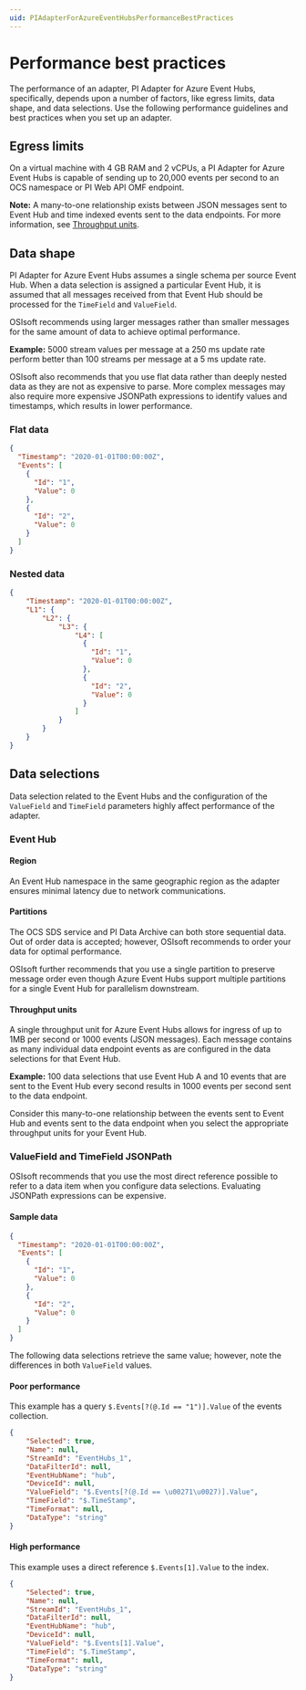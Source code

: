 ```yaml
---
uid: PIAdapterForAzureEventHubsPerformanceBestPractices
---
```


# Performance best practices

The performance of an adapter, PI Adapter for Azure Event Hubs, specifically, depends upon a number of factors, like egress limits, data shape, and data selections. Use the following performance guidelines and best practices when you set up an adapter.

## Egress limits

On a virtual machine with 4 GB RAM and 2 vCPUs, a PI Adapter for Azure Event Hubs is capable of sending up to 20,000 events per second to an OCS namespace or PI Web API OMF endpoint.

**Note:** A many-to-one relationship exists between JSON messages sent to Event Hub and time indexed events sent to the data endpoints. For more information, see [Throughput units](#throughput-units).

## Data shape

PI Adapter for Azure Event Hubs assumes a single schema per source Event Hub. When a data selection is assigned a particular Event Hub, it is assumed that all messages received from that Event Hub should be processed for the `TimeField` and `ValueField`.

OSIsoft recommends using larger messages rather than smaller messages for the same amount of data to achieve optimal performance.

**Example:** 5000 stream values per message at a 250 ms update rate perform better than 100 streams per message at a 5 ms update rate.

OSIsoft also recommends that you use flat data rather than deeply nested data as they are not as expensive to parse. More complex messages may also require more expensive JSONPath expressions to identify values and timestamps, which results in lower performance.

### Flat data

```json
{
  "Timestamp": "2020-01-01T00:00:00Z",
  "Events": [
    {
      "Id": "1",
      "Value": 0
    },
    {
      "Id": "2",
      "Value": 0
    }
  ]
}
```

### Nested data

```json
{
    "Timestamp": "2020-01-01T00:00:00Z",
    "L1": {
        "L2": {
            "L3": {
                "L4": [
                  {
                    "Id": "1",
                    "Value": 0
                  },
                  {
                    "Id": "2",
                    "Value": 0
                  }
                ]
            }
        }
    }
}
```

## Data selections

Data selection related to the Event Hubs and the configuration of the `ValueField` and `TimeField` parameters highly affect performance of the adapter.

### Event Hub

#### Region

An Event Hub namespace in the same geographic region as the adapter ensures minimal latency due to network communications.

#### Partitions

The OCS SDS service and PI Data Archive can both store sequential data. Out of order data is accepted; however, OSIsoft recommends to order your data for optimal performance.

OSIsoft further recommends that you use a single partition to preserve message order even though Azure Event Hubs support multiple partitions for a single Event Hub for parallelism downstream.

#### Throughput units

A single throughput unit for Azure Event Hubs allows for ingress of up to 1MB per second or 1000 events (JSON messages). Each message contains as many individual data endpoint events as are configured in the data selections for that Event Hub.

**Example:** 100 data selections that use Event Hub A and 10 events that are sent to the Event Hub every second results in 1000 events per second sent to the data endpoint.

Consider this many-to-one relationship between the events sent to Event Hub and events sent to the data endpoint when you select the appropriate throughput units for your Event Hub.

### ValueField and TimeField JSONPath

OSIsoft recommends that you use the most direct reference possible to refer to a data item when you configure data selections. Evaluating JSONPath expressions can be expensive.

#### Sample data

```json
{
  "Timestamp": "2020-01-01T00:00:00Z",
  "Events": [
    {
      "Id": "1",
      "Value": 0
    },
    {
      "Id": "2",
      "Value": 0
    }
  ]
}
```

The following data selections retrieve the same value; however, note the differences in both `ValueField` values.

#### Poor performance

This example has a query `$.Events[?(@.Id == "1")].Value` of the events collection.

```json
{
    "Selected": true,
    "Name": null,
    "StreamId": "EventHubs_1",
    "DataFilterId": null,
    "EventHubName": "hub",
    "DeviceId": null,
    "ValueField": "$.Events[?(@.Id == \u00271\u0027)].Value",
    "TimeField": "$.TimeStamp",
    "TimeFormat": null,
    "DataType": "string"
}
```

#### High performance

This example uses a direct reference `$.Events[1].Value` to the index.

```json
{
    "Selected": true,
    "Name": null,
    "StreamId": "EventHubs_1",
    "DataFilterId": null,
    "EventHubName": "hub",
    "DeviceId": null,
    "ValueField": "$.Events[1].Value",
    "TimeField": "$.TimeStamp",
    "TimeFormat": null,
    "DataType": "string"
}
```


